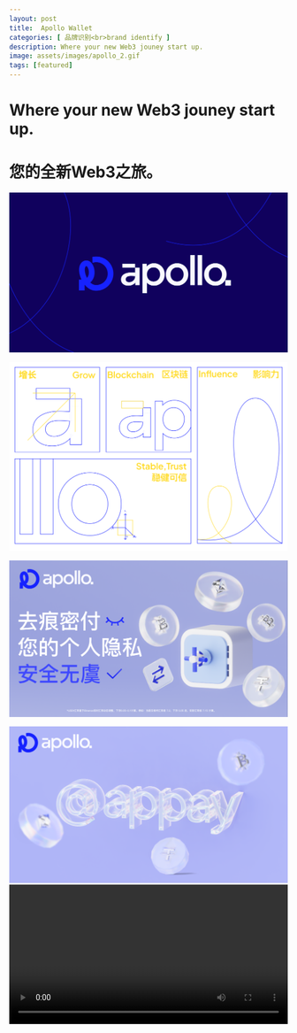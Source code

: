 ```yaml
---
layout: post
title:  Apollo Wallet
categories: [ 品牌识别<br>brand identify ]
description: Where your new Web3 jouney start up. 
image: assets/images/apollo_2.gif
tags: [featured]
---
```

<h1>Where your new Web3 jouney start up.</h1>
<h1>您的全新Web3之旅。</h1>

![](/assets/images/apollo_1.svg)

![](/assets/images/apollo_2.svg)

![](/assets/images/apollo_3.svg)

![](/assets/images/apollo_4.svg)
<video width="100%" controls>
    <source src="/assets/videos/apollo_1.mp4" type="video/mp4">
</video>

